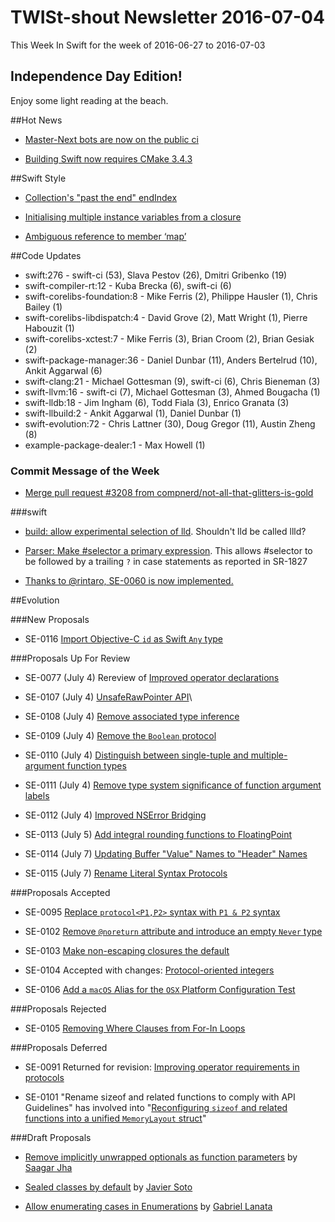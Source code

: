 # TWISt-shout Newsletter 2016-07-04
This Week In Swift for the week of 2016-06-27 to 2016-07-03

## Independence Day Edition!

Enjoy some light reading at the beach.

##Hot News

* [Master-Next bots are now on the public ci](http://article.gmane.org/gmane.comp.lang.swift.devel/2299)

* [Building Swift now requires CMake 3.4.3](http://thread.gmane.org/gmane.comp.lang.swift.devel/2297)

##Swift Style

* [Collection's "past the end" endIndex](http://thread.gmane.org/gmane.comp.lang.swift.user/2429)

* [Initialising multiple instance variables from a closure](http://thread.gmane.org/gmane.comp.lang.swift.user/2385)

* [Ambiguous reference to member ‘map’](http://thread.gmane.org/gmane.comp.lang.swift.user/2390)

##Code Updates

* swift:276 - swift-ci (53), Slava Pestov (26), Dmitri Gribenko (19)
* swift-compiler-rt:12 - Kuba Brecka (6), swift-ci (6)
* swift-corelibs-foundation:8 - Mike Ferris (2), Philippe Hausler (1), Chris Bailey (1)
* swift-corelibs-libdispatch:4 - David Grove (2), Matt Wright (1), Pierre Habouzit (1)
* swift-corelibs-xctest:7 - Mike Ferris (3), Brian Croom (2), Brian Gesiak (2)
* swift-package-manager:36 - Daniel Dunbar (11), Anders Bertelrud (10), Ankit Aggarwal (6)
* swift-clang:21 - Michael Gottesman (9), swift-ci (6), Chris Bieneman (3)
* swift-llvm:16 - swift-ci (7), Michael Gottesman (3), Ahmed Bougacha (1)
* swift-lldb:18 - Jim Ingham (6), Todd Fiala (3), Enrico Granata (3)
* swift-llbuild:2 - Ankit Aggarwal (1), Daniel Dunbar (1)
* swift-evolution:72 - Chris Lattner (30), Doug Gregor (11), Austin Zheng (8)
* example-package-dealer:1 - Max Howell (1)

### Commit Message of the Week

* [Merge pull request #3208 from compnerd/not-all-that-glitters-is-gold](https://github.com/apple/swift/commit/6791f01753a7a774b86ccc564aadb7cbdfcf2495)

###swift
  
* [build: allow experimental selection of lld](https://github.com/apple/swift/commit/1baeed7c26a384e2b812204166075ad3cc10e412). Shouldn't lld be called llld?

* [Parser: Make #selector a primary expression](https://github.com/apple/swift/commit/884af9ccab5759bb5cfa6aedbf7792e572c3d08d). This allows #selector to be followed by a trailing `?` in case statements as reported in SR-1827
  
* [Thanks to @rintaro, SE-0060 is now implemented.](https://github.com/apple/swift/commit/5613b7d06a07a7d1433a53941b25ac5923d6c61b)

##Evolution

###New Proposals

* SE-0116 [Import Objective-C `id` as Swift `Any` type](https://github.com/apple/swift-evolution/blob/master/proposals/0116-id-as-any.md)

###Proposals Up For Review

* SE-0077 (July 4) Rereview of [Improved operator declarations](https://github.com/apple/swift-evolution/blob/master/proposals/0077-operator-precedence.md)

* SE-0107 (July 4) [UnsafeRawPointer API](https://github.com/apple/swift-evolution/blob/master/proposals/0107-unsaferawpointer.md)\

* SE-0108 (July 4) [Remove associated type inference](https://github.com/apple/swift-evolution/blob/master/proposals/0108-remove-assoctype-inference.md)

* SE-0109 (July 4) [Remove the `Boolean` protocol](https://github.com/apple/swift-evolution/blob/master/proposals/0109-remove-boolean.md)

* SE-0110 (July 4) [Distinguish between single-tuple and multiple-argument function types](https://github.com/apple/swift-evolution/blob/master/proposals/0110-distingish-single-tuple-arg.md)

* SE-0111 (July 4) [Remove type system significance of function argument labels](https://github.com/apple/swift-evolution/blob/master/proposals/0111-remove-arg-label-type-significance.md)

* SE-0112 (July 4) [Improved NSError Bridging](https://github.com/apple/swift-evolution/blob/master/proposals/0112-nserror-bridging.md)

* SE-0113 (July 5) [Add integral rounding functions to FloatingPoint](https://github.com/apple/swift-evolution/blob/master/proposals/0113-rounding-functions-on-floatingpoint.md)

* SE-0114 (July 7) [Updating Buffer "Value" Names to "Header" Names](https://github.com/apple/swift-evolution/blob/master/proposals/0114-buffer-naming.md)

* SE-0115 (July 7) [Rename Literal Syntax Protocols](https://github.com/apple/swift-evolution/blob/master/proposals/0115-literal-syntax-protocols.md)

###Proposals Accepted

* SE-0095 [Replace `protocol<P1,P2>` syntax with `P1 & P2` syntax](http://thread.gmane.org/gmane.comp.lang.swift.evolution/22404)

* SE-0102 [Remove `@noreturn` attribute and introduce an empty `Never` type](http://thread.gmane.org/gmane.comp.lang.swift.evolution/22546)

* SE-0103 [Make non-escaping closures the default](http://thread.gmane.org/gmane.comp.lang.swift.evolution/22531)

* SE-0104 Accepted with changes: [Protocol-oriented integers](http://thread.gmane.org/gmane.comp.lang.swift.evolution/22553)

* SE-0106 [Add a `macOS` Alias for the `OSX` Platform Configuration Test](http://thread.gmane.org/gmane.comp.lang.swift.evolution/22143)

###Proposals Rejected

* SE-0105 [Removing Where Clauses from For-In Loops](http://article.gmane.org/gmane.comp.lang.swift.evolution/22467)

###Proposals Deferred

* SE-0091 Returned for revision: [Improving operator requirements in protocols](http://article.gmane.org/gmane.comp.lang.swift.evolution/22766)

* SE-0101 "Rename sizeof and related functions to comply with API Guidelines" has involved into "[Reconfiguring `sizeof` and related functions into a unified `MemoryLayout` struct](http://article.gmane.org/gmane.comp.lang.swift.evolution/22503)"
  
###Draft Proposals

* [Remove implicitly unwrapped optionals as function parameters](https://gist.github.com/saagarjha/f33fecd4576f40133b6469da942ef453) by [Saagar Jha](mailto:saagarjha28@gmail.com)

* [Sealed classes by default](https://github.com/JaviSoto/swift-evolution/blob/a46877afb0302d2b03fa493255f5ced04ccb7f34/proposals/0000-sealed-by-default.md) by [Javier Soto](mailto:javier.api@gmail.com)

* [Allow enumerating cases in Enumerations](https://github.com/gabriellanata/swift-evolution/blob/master/proposals/NNNN-allow-enumerating-cases-in-enumerations.md) by [Gabriel Lanata](mailto:gabriellanata@gmail.com)

